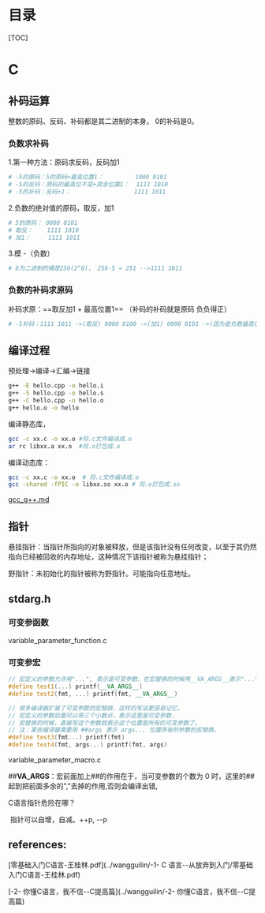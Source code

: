 # 目录

[TOC]



# C [](#目录)

## 补码运算

整数的原码、反码、补码都是其二进制的本身。 0的补码是0。

### 负数求补码

1.第一种方法：原码求反码，反码加1

```bash
# -5的原码：5的原码+最高位置1：			1000 0101
# -5的反码：原码的最高位不变+其余位置1：	 1111 1010
# -5的补码：反码+1：				   1111	1011			
```

2.负数的绝对值的原码，取反，加1

```bash
# 5的原码：	0000 0101
# 取反：	 1111 1010
# 加1：	  1111 1011
```

3.模 -（负数）

```bash
# 8为二进制的模是256(2^8)， 256-5 = 251 -->1111 1011
```



### 负数的补码求原码

补码求原：==取反加1 + 最高位置1==  （补码的补码就是原码  负负得正）

```bash
# -5补码：1111 1011 ->(取反) 0000 0100 ->(加1) 0000 0101 ->(因为是负数最高位补1) 1000 0101
```



## 编译过程 [](#目录)

预处理->编译->汇编->链接

```bash
g++ -E hello.cpp -o hello.i
g++ -S hello.cpp -o hello.s
g++ -C hello.cpp -o hello.o
g++ hello.o -o hello
```

编译静态库，

```bash
gcc -c xx.c -o xx.o	#将.c文件编译成.o
ar rc libxx.a xx.o 	#将.o打包成.a
```

编译动态库：

```bash
gcc -c xx.c -o xx.o  # 将.c文件编译成.o
gcc -shared -fPIC -o libxx.so xx.o # 将.o打包成.so
```

[gcc_g++.md](../ElegantTest/linux/gcc_g++.md)

## 指针

悬挂指针：当指针所指向的对象被释放，但是该指针没有任何改变，以至于其仍然指向已经被回收的内存地址，这种情况下该指针被称为悬挂指针；

野指针：未初始化的指针被称为野指针。可能指向任意地址。

## stdarg.h

### 可变参函数

variable_parameter_function.c

### 可变参宏

```c++
// 宏定义的参数允许用"...", 表示是可变参数，在宏替换的时候用__VA_ARGS__表示"..."位置的所有参数
#define test1(...) printf(__VA_ARGS__)
#define test2(fmt, ...) printf(fmt, __VA_ARGS__)

// 很多编译器扩展了可变参数的宏替换，这样的写法更容易记忆，
// 宏定义的参数后面可以带三个小数点，表示这里是可变参数，
// 宏替换的时候，直接写这个参数就表示这个位置是所有的可变参数了。
// 注：某些编译器需要用 ##args 表示 args... 位置所有的参数的宏替换。
#define test3(fmt...) printf(fmt)
#define test4(fmt, args...) printf(fmt, args)
```

variable_parameter_macro.c

##__VA_ARGS__：宏前面加上##的作用在于，当可变参数的个数为 0 时，这里的##起到把前面多余的","去掉的作用,否则会编译出错,

C语言指针危险在哪？

​	指针可以自增，自减。++p, --p



## references:

[零基础入门C语言-王桂林.pdf](../wangguilin/-1- C 语言--从放弃到入门/零基础入门C语言-王桂林.pdf)

[-2- 你懂C语言，我不信--C提高篇](../wangguilin/-2- 你懂C语言，我不信--C提高篇)